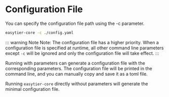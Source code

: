 # Configuration File

You can specify the configuration file path using the -c parameter.

```sh
easytier-core -c ./config.yaml
```

::: warning Note
Note: The configuration file has a higher priority. When a configuration file is specified at runtime, all other command line parameters except `-c` will be ignored and only the configuration file will take effect.
:::

Running with parameters can generate a configuration file with the corresponding parameters. The configuration file will be printed in the command line, and you can manually copy and save it as a toml file.

Running `easytier-core` directly without parameters will generate the minimal configuration file.
